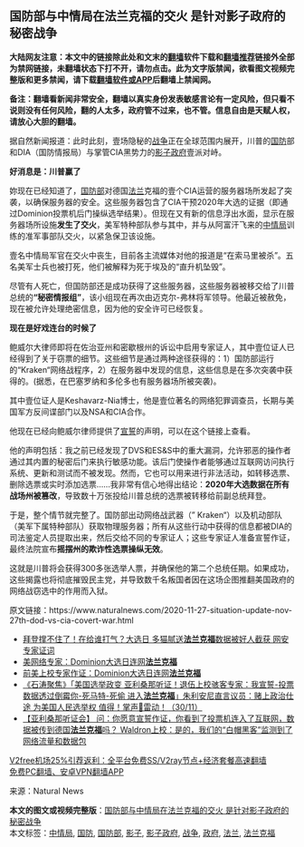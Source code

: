  <h2>国防部与中情局在法兰克福的交火 是针对影子政府的秘密战争</h2> <p class="notice"><b>大陆网友注意：本文中的链接除此处和文末的<a href="https://github.com/bannedbook/fanqiang" >翻墙</a>软件下载和<a href="https://github.com/killgcd/justmysocks/blob/master/README.md">翻墙推荐</a>链接外全部为禁网链接，未翻墙状态下打不开，请勿点击。此为文字版禁闻，欲看图文视频完整版和更多禁闻，请下载<a href="https://github.com/bannedbook/fanqiang">翻墙软件或APP</a>后翻墙上禁闻网。</p><p>备注：翻墙看新闻非常安全，翻墙以真实身份发表敏感言论有一定风险，但只看不说则没有任何风险，翻的人太多，政府管不过来，也不管。信息自由是天赋人权，请放心大胆的翻墙。</b></p>  <div class="entry"> <p id="conimg">据自然新闻报道：此时此刻，壹场隐秘的<a href="https://www.bannedbook.org/bnews/tag/%E6%88%98%E4%BA%89/" class="st_tag internal_tag" rel="tag" title="标签 战争 下的日志">战争</a>正在全球范围内展开，川普的<a href="https://www.bannedbook.org/bnews/tag/%E5%9B%BD%E9%98%B2/" class="st_tag internal_tag" rel="tag" title="标签 国防 下的日志">国防</a>部和DIA（国防情报局）与掌管CIA黑势力的<a href="https://www.bannedbook.org/bnews/tag/%E5%BD%B1%E5%AD%90/" class="st_tag internal_tag" rel="tag" title="标签 影子 下的日志">影子</a><a href="https://www.bannedbook.org/bnews/tag/%e6%94%bf%e5%ba%9c/" class="st_tag internal_tag" rel="tag" title="标签 政府 下的日志">政府</a>壹派对峙。</p> <p><strong>好消息是：川普赢了</strong></p> <p>妳现在已经知道了，<a href="https://www.bannedbook.org/bnews/tag/%E5%9B%BD%E9%98%B2%E9%83%A8/" class="st_tag internal_tag" rel="tag" title="标签 国防部 下的日志">国防部</a>对德国<a href="https://www.bannedbook.org/bnews/tag/%E6%B3%95%E5%85%B0/" class="st_tag internal_tag" rel="tag" title="标签 法兰 下的日志">法兰</a>克福的壹个CIA运营的服务器场所发起了突袭，以确保服务器的安全。这些服务器包含了CIA干预2020年大选的证据（即通过Dominion投票机后门操纵选举结果）。但现在又有新的信息浮出水面，显示在服务器场所设施<strong>发生了交火</strong>，美军特种部队参与其中，并与从阿富汗飞来的<a href="https://www.bannedbook.org/bnews/tag/%e4%b8%ad%e6%83%85%e5%b1%80/" class="st_tag internal_tag" rel="tag" title="标签 中情局 下的日志">中情局</a>训练的准军事部队交火，以紧急保卫该设施。</p> <p>壹名中情局军官在交火中丧生，目前各主流媒体对他的报道是“在索马里被杀”。五名美军士兵也被打死，他们被解释为死于埃及的“直升机坠毁”。</p>  <p>尽管有人死亡，但国防部还是成功获得了这些服务器，这些服务器被移交给了川普总统的<strong>“秘密情报组”</strong>，该小组现在再次由迈克尔-弗林将军领导。他最近被赦免，现在被允许处理绝密信息，因为他的安全许可已经恢复。</p> <p><strong>现在是好戏连台的时候了</strong></p> <p>鲍威尔大律师即将在佐治亚州和密歇根州的诉讼中启用专家证人，其中壹位证人已经得到了关于窃票的细节。这些细节是通过两种途径获得的：1）国防部运行的“Kraken“网络战程序，2）在服务器中发现的信息，这些信息是在多次突袭中获得的。(据悉，在巴塞罗纳和多伦多也有服务器场所被突袭)。</p> <p>其中壹位证人是Keshavarz-Nia博士，他是壹位著名的网络犯罪调查员，长期与美国军方反间谍部门以及NSA和CIA合作。</p>  <p>他现在已经向鲍威尔律师提供了<span class='wp_keywordlink'><a href="https://www.bannedbook.org/forum5/topic17.html" title="宣誓与预言" target="_blank">宣誓</a></span>的声明，可以在这个链接上查看。</p> <p>他的声明包括：我之前已经发现了DVS和ES&amp;S中的重大漏洞，允许邪恶的操作者通过其内置的秘密后门来执行敏感功能。该后门使操作者能够通过互联网访问执行系统、更新和测试而不被发现。然而，它也可以用来进行非法活动，如转移选票、删除选票或实时添加选票……我非常有信心地得出结论：<strong>2020年大选数据在所有战场州被篡改</strong>，导致数十万张投给川普总统的选票被转移给前副总统拜登。</p> <p>于是，整个情节就完整了。国防部出动网络战武器（” Kraken“）以及机动部队（美军下属特种部队）获取物理服务器；所有从这些行动中获得的信息都被DIA的司法鉴定人员提取出来，然后交给不同的专家证人；这些专家证人准备宣誓作证，最终法院宣布<strong>摇摆州的欺诈性选票操纵无效</strong>。</p> <p>这就是川普将会获得300多张选举人票，并确保他的第二个总统任期。如果成功，这些揭露也将彻底摧毁民主党，并导致数千名叛国者因在这场企图推翻美国政府的网络战窃选中的作用而入狱。</p>  <p>原文链接：https://www.naturalnews.com/2020-11-27-situation-update-nov-27th-dod-vs-cia-covert-war.html</p> <ul class='op-related-articles' title='相关阅读'> <li><a href='https://www.bannedbook.org/bnews/topimagenews/20201203/1441093.html' target='_blank'>拜登撑不住了！在给谁打气？大选日 多猫腻送<b>法兰克福</b>数据被好人截获 网安专家证词</a></li> <li><a href='https://www.bannedbook.org/bnews/bannedvideo/20201202/1440489.html' target='_blank'>美网络专家：Dominion大选日连网<b>法兰克福</b></a></li> <li><a href='https://www.bannedbook.org/bnews/taiwannews/20201201/1440357.html' target='_blank'>前美上校专家作证：Dominion大选日连网<b>法兰克福</b></a></li> <li><a href='https://www.bannedbook.org/bnews/bannedvideo/20201201/1440080.html' target='_blank'>《石涛聚焦》「美国选举政变 亚利桑那听证！退伍上校骇客专家：我宣誓-投票数据透过倒霉你-死马特-死偷 进入<b>法兰克福</b>」朱利安尼直言议员：赌上政治仕途 为美国人民选举权 值得！掌声👏雷动！（30/11）</a></li> <li><a href='https://www.bannedbook.org/bnews/bannedvideo/20201201/1439968.html' target='_blank'>【亚利桑那听证会】 问：你愿意宣誓作证，你看到了投票机连入了互联网，数据被传到德国<b>法兰克福</b>吗？ Waldron上校：是的，我们的“白帽黑客”监测到了网络流量和数据包</a></li> </ul> <p class="texttj"> <a href="https://github.com/bannedbook/fanqiang/wiki/V2ray%E6%9C%BA%E5%9C%BA" target="_blank">V2free机场25%引荐返利：全平台免费SS/V2ray节点+经济套餐高速翻墙</a><br/> <a href="https://github.com/bannedbook/fanqiang/wiki/%E7%A6%81%E9%97%BB%E7%BD%91%E5%AE%89%E5%8D%93%E7%BF%BB%E5%A2%99%E6%96%B0%E9%97%BBAPP" target="_blank">免费PC翻墙、安卓VPN翻墙APP</a></p><p> 来源：Natural News </p><a name='sharetosocial'></a>       <div><b>本文的图文或视频完整版</b>：<a href='https://www.bannedbook.org/bnews/comments/20201203/1441304.html'>国防部与中情局在法兰克福的交火 是针对影子政府的秘密战争</a></div>  </div><!--END ENTRY--> <div class="postfooter"> <div>本文标签：<a href="https://www.bannedbook.org/bnews/tag/%e4%b8%ad%e6%83%85%e5%b1%80/" rel="tag">中情局</a>, <a href="https://www.bannedbook.org/bnews/tag/%E5%9B%BD%E9%98%B2/" rel="tag">国防</a>, <a href="https://www.bannedbook.org/bnews/tag/%E5%9B%BD%E9%98%B2%E9%83%A8/" rel="tag">国防部</a>, <a href="https://www.bannedbook.org/bnews/tag/%E5%BD%B1%E5%AD%90/" rel="tag">影子</a>, <a href="https://www.bannedbook.org/bnews/tag/%e5%bd%b1%e5%ad%90%e6%94%bf%e5%ba%9c/" rel="tag">影子政府</a>, <a href="https://www.bannedbook.org/bnews/tag/%E6%88%98%E4%BA%89/" rel="tag">战争</a>, <a href="https://www.bannedbook.org/bnews/tag/%e6%94%bf%e5%ba%9c/" rel="tag">政府</a>, <a href="https://www.bannedbook.org/bnews/tag/%E6%B3%95%E5%85%B0/" rel="tag">法兰</a>, <a href="https://www.bannedbook.org/bnews/tag/%E6%B3%95%E5%85%B0%E5%85%8B%E7%A6%8F/" rel="tag">法兰克福</a></div>  </div><!--END POSTFOOTER--> 